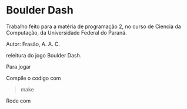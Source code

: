 # Boulder Dash

Trabalho feito para a matéria de programação 2, no curso de Ciencia da Computação, da Universidade Federal do Paraná.

Autor:
Frasão, A. A. C.

releitura do jogo Boulder Dash.

Para jogar

Compile o codigo com

> make

Rode com

>
